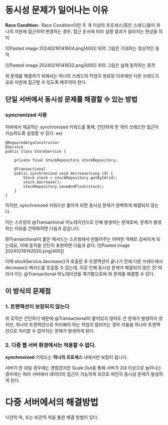 # 동시성 문제가 일어나는 이유
**Race Condition** : Race Condition이란 두 개 이상의 프로세스(혹은 스레드)들이 하나의 자원에 접근하여 변경하는 경우, 접근 순서에 따라 실행 결과가 달라지는 현상을 의미

![[Pasted image 20240216141604.png|400]]
위의 그림은 기대하는 정상적인 동작

![[Pasted image 20240216141632.png|400]]
위의 그림은 실제 동작하는 동작

위 문제를 해결하기 위해서는 하나의 쓰레드의 작업이 완료된 이후에만 다른 쓰레드가 공유 자원에 접근할 수 있도록 해주어야 한다.

## 단일 서버에서 동시성 문제를 해결할 수 있는 방법
### syncronized 사용
자바에서 제공하는 synchronized 키워드를 통해, 간단하게 한 개의 쓰레드만 접근이 가능하도록 설정할 수 있다.
ex)
```
@RequiredArgsConstructor
@Service
public class StockService {

    private final StockRepository stockRepository;
    
    @Transactional
    public synchronized void decrease(Long id) {
        Stock stock = stockRepository.getById(id);
        stock.decrease();
        stockRepository.saveAndFlush(stock);
    }
}
```

하지만, synchronized 키워드만 붙이게 되면 동시성 문제가 완벽하게 해결되지 않는다.

이는 스프링의 @Transactional 어노테이션으로 인해 발생하는 문제로써, 문제가 발생하는 이유를 간략화하면 다음과 같습니다.

@Transactional이 붙은 메서드는 스프링에서 만들어주는 어떠한 객체로 감싸지게 되는데요, 이때 동작을 간단히 표현하면 다음과 같다.
![[Pasted image 20240216142020.png|400]]

이때 stockService.decrease()가 호출된 후 트랜잭션이 끝나기 전에 다른 쓰레드에서 decrease() 메서드를 호출할 수 있는데, 이로 인해 동시성 문제가 해결되지 않은 것!
따라서 이는 @Transactional 어노테이션을 제거함으로써 위 문제를 해결할 수 있다.

## 이 방식의 문제점
### 1. 트랜잭션이 보장되지 않는다

위 로직은 간단하기 때문에 @Transactional이 붙어있지 않아도 큰 문제가 발생하지 않지만, 하나의 트랜잭션으로 처리해야 하는 작업이 많아지는 경우 이들을 하나의 트랜잭션으로 처리할 수 없어지는 문제가 발생하게 된다.

### 2. 다중 웹 서버 환경에서는 적용할 수 없다.

**synchronized** 키워드는 **하나의 프로세스** 내에서만 보장이 됩니다.

서버가 한 대일 경우에는 괜찮겠지만 Scale Out을 통해 서버가 2대 이상으로 늘어나는 경우에는 여러 서버에서 데이터의 접근이 가능하게 되므로 여전히 동시성 문제가 발생하게 된다.

# 다중 서버에서의 해결방법
낙관적 락, 또는 비관적 락을 통한 해결 방법이 있다.
